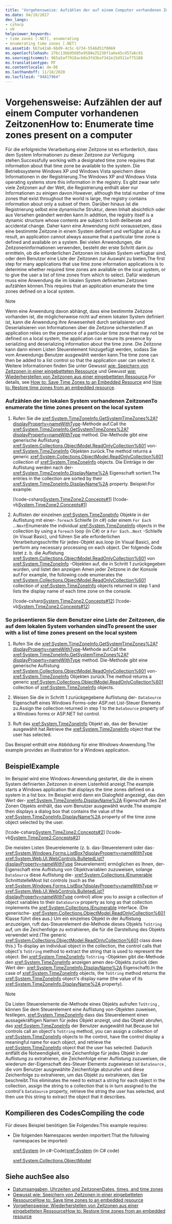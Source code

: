 ```yaml
---
title: 'Vorgehensweise: Aufzählen der auf einem Computer vorhandenen Zeitzonen'
ms.date: 04/10/2017
dev_langs:
- csharp
- vb
helpviewer_keywords:
- time zones [.NET], enumerating
- enumerating time zones [.NET]
ms.assetid: bb7a42ab-6bd9-4c5c-b734-5546d51f8669
ms.openlocfilehash: 276c13bb95685e9588e25238f1a6e45cd57a6c91
ms.sourcegitcommit: 965a5af7918acb0a3fd3baf342e15d511ef75188
ms.translationtype: MT
ms.contentlocale: de-DE
ms.lasthandoff: 11/18/2020
ms.locfileid: "94817964"
---
```

# <a name="how-to-enumerate-time-zones-present-on-a-computer"></a><span data-ttu-id="f76fc-102">Vorgehensweise: Aufzählen der auf einem Computer vorhandenen Zeitzonen</span><span class="sxs-lookup"><span data-stu-id="f76fc-102">How to: Enumerate time zones present on a computer</span></span>

<span data-ttu-id="f76fc-103">Für die erfolgreiche Verarbeitung einer Zeitzone ist es erforderlich, dass dem System Informationen zu dieser Zeitzone zur Verfügung stehen.</span><span class="sxs-lookup"><span data-stu-id="f76fc-103">Successfully working with a designated time zone requires that information about that time zone be available to the system.</span></span> <span data-ttu-id="f76fc-104">Die Betriebssysteme Windows XP und Windows Vista speichern diese Informationen in der Registrierung.</span><span class="sxs-lookup"><span data-stu-id="f76fc-104">The Windows XP and Windows Vista operating systems store this information in the registry.</span></span> <span data-ttu-id="f76fc-105">Es gibt zwar sehr viele Zeitzonen auf der Welt, die Registrierung enthält aber nur Informationen zu einigen davon.</span><span class="sxs-lookup"><span data-stu-id="f76fc-105">However, although the total number of time zones that exist throughout the world is large, the registry contains information about only a subset of them.</span></span> <span data-ttu-id="f76fc-106">Darüber hinaus ist die Registrierung selbst eine dynamische Struktur, deren Inhalt absichtlich oder aus Versehen geändert werden kann.</span><span class="sxs-lookup"><span data-stu-id="f76fc-106">In addition, the registry itself is a dynamic structure whose contents are subject to both deliberate and accidental change.</span></span> <span data-ttu-id="f76fc-107">Daher kann eine Anwendung nicht voraussetzen, dass eine bestimmte Zeitzone in einem System definiert und verfügbar ist.</span><span class="sxs-lookup"><span data-stu-id="f76fc-107">As a result, an application cannot always assume that a particular time zone is defined and available on a system.</span></span> <span data-ttu-id="f76fc-108">Bei vielen Anwendungen, die Zeitzoneninformationen verwenden, besteht der erste Schritt darin zu ermitteln, ob die erforderlichen Zeitzonen im lokalen System verfügbar sind, oder dem Benutzer eine Liste der Zeitzonen zur Auswahl zu bieten.</span><span class="sxs-lookup"><span data-stu-id="f76fc-108">The first step for many applications that use time zone information applications is to determine whether required time zones are available on the local system, or to give the user a list of time zones from which to select.</span></span> <span data-ttu-id="f76fc-109">Dafür wiederum muss eine Anwendung die im lokalen System definierten Zeitzonen aufzählen können.</span><span class="sxs-lookup"><span data-stu-id="f76fc-109">This requires that an application enumerate the time zones defined on a local system.</span></span>

> [!NOTE]
> <span data-ttu-id="f76fc-110">Wenn eine Anwendung davon abhängt, dass eine bestimmte Zeitzone vorhanden ist, die möglicherweise nicht auf einem lokalen System definiert ist, kann die Anwendung ihre Anwesenheit durch serialisieren und Deserialisieren von Informationen über die Zeitzone sicherstellen.</span><span class="sxs-lookup"><span data-stu-id="f76fc-110">If an application relies on the presence of a particular time zone that may not be defined on a local system, the application can ensure its presence by serializing and deserializing information about the time zone.</span></span> <span data-ttu-id="f76fc-111">Die Zeitzone kann dann einem Listen Steuerelement hinzugefügt werden, sodass Sie vom Anwendungs Benutzer ausgewählt werden kann.</span><span class="sxs-lookup"><span data-stu-id="f76fc-111">The time zone can then be added to a list control so that the application user can select it.</span></span> <span data-ttu-id="f76fc-112">Weitere Informationen finden Sie unter Gewusst [wie: Speichern von Zeitzonen in einer eingebetteten Ressource](save-time-zones-to-an-embedded-resource.md) und Gewusst [wie: Wiederherstellen von Zeitzonen aus einer eingebetteten Ressource](restore-time-zones-from-an-embedded-resource.md).</span><span class="sxs-lookup"><span data-stu-id="f76fc-112">For details, see [How to: Save Time Zones to an Embedded Resource](save-time-zones-to-an-embedded-resource.md) and [How to: Restore time zones from an embedded resource](restore-time-zones-from-an-embedded-resource.md).</span></span>

### <a name="to-enumerate-the-time-zones-present-on-the-local-system"></a><span data-ttu-id="f76fc-113">Aufzählen der im lokalen System vorhandenen Zeitzonen</span><span class="sxs-lookup"><span data-stu-id="f76fc-113">To enumerate the time zones present on the local system</span></span>

1. <span data-ttu-id="f76fc-114">Rufen Sie die <xref:System.TimeZoneInfo.GetSystemTimeZones%2A?displayProperty=nameWithType>-Methode auf.</span><span class="sxs-lookup"><span data-stu-id="f76fc-114">Call the <xref:System.TimeZoneInfo.GetSystemTimeZones%2A?displayProperty=nameWithType> method.</span></span> <span data-ttu-id="f76fc-115">Die-Methode gibt eine generische Auflistung <xref:System.Collections.ObjectModel.ReadOnlyCollection%601> von- <xref:System.TimeZoneInfo> Objekten zurück.</span><span class="sxs-lookup"><span data-stu-id="f76fc-115">The method returns a generic <xref:System.Collections.ObjectModel.ReadOnlyCollection%601> collection of <xref:System.TimeZoneInfo> objects.</span></span> <span data-ttu-id="f76fc-116">Die Einträge in der Auflistung werden nach der- <xref:System.TimeZoneInfo.DisplayName%2A> Eigenschaft sortiert.</span><span class="sxs-lookup"><span data-stu-id="f76fc-116">The entries in the collection are sorted by their <xref:System.TimeZoneInfo.DisplayName%2A> property.</span></span> <span data-ttu-id="f76fc-117">Beispiel:</span><span class="sxs-lookup"><span data-stu-id="f76fc-117">For example:</span></span>

   [!code-csharp[System.TimeZone2.Concepts#1](../../../samples/snippets/csharp/VS_Snippets_CLR_System/system.TimeZone2.Concepts/CS/TimeZone2Concepts.cs#1)]
   [!code-vb[System.TimeZone2.Concepts#1](../../../samples/snippets/visualbasic/VS_Snippets_CLR_System/system.TimeZone2.Concepts/VB/TimeZone2Concepts.vb#1)]

2. <span data-ttu-id="f76fc-118">Auflisten der einzelnen <xref:System.TimeZoneInfo> Objekte in der Auflistung mit einer- `foreach` Schleife (in c#) oder einem `For Each` ...`Next`</span><span class="sxs-lookup"><span data-stu-id="f76fc-118">Enumerate the individual <xref:System.TimeZoneInfo> objects in the collection by using a `foreach` loop (in C#) or a `For Each`…`Next`</span></span> <span data-ttu-id="f76fc-119">-Schleife (in Visual Basic), und führen Sie alle erforderlichen Verarbeitungsschritte für jedes-Objekt aus.</span><span class="sxs-lookup"><span data-stu-id="f76fc-119">loop (in Visual Basic), and perform any necessary processing on each object.</span></span> <span data-ttu-id="f76fc-120">Der folgende Code listet z. b. die Auflistung <xref:System.Collections.ObjectModel.ReadOnlyCollection%601> von <xref:System.TimeZoneInfo> -Objekten auf, die in Schritt 1 zurückgegeben wurden, und listet den anzeigen Amen jeder Zeitzone in der Konsole auf.</span><span class="sxs-lookup"><span data-stu-id="f76fc-120">For example, the following code enumerates the <xref:System.Collections.ObjectModel.ReadOnlyCollection%601> collection of <xref:System.TimeZoneInfo> objects returned in step 1 and lists the display name of each time zone on the console.</span></span>

   [!code-csharp[System.TimeZone2.Concepts#12](../../../samples/snippets/csharp/VS_Snippets_CLR_System/system.TimeZone2.Concepts/CS/TimeZone2Concepts.cs#12)]
   [!code-vb[System.TimeZone2.Concepts#12](../../../samples/snippets/visualbasic/VS_Snippets_CLR_System/system.TimeZone2.Concepts/VB/TimeZone2Concepts.vb#12)]

### <a name="to-present-the-user-with-a-list-of-time-zones-present-on-the-local-system"></a><span data-ttu-id="f76fc-121">So präsentieren Sie dem Benutzer eine Liste der Zeitzonen, die auf dem lokalen System vorhanden sind</span><span class="sxs-lookup"><span data-stu-id="f76fc-121">To present the user with a list of time zones present on the local system</span></span>

1. <span data-ttu-id="f76fc-122">Rufen Sie die <xref:System.TimeZoneInfo.GetSystemTimeZones%2A?displayProperty=nameWithType>-Methode auf.</span><span class="sxs-lookup"><span data-stu-id="f76fc-122">Call the <xref:System.TimeZoneInfo.GetSystemTimeZones%2A?displayProperty=nameWithType> method.</span></span> <span data-ttu-id="f76fc-123">Die-Methode gibt eine generische Auflistung <xref:System.Collections.ObjectModel.ReadOnlyCollection%601> von- <xref:System.TimeZoneInfo> Objekten zurück.</span><span class="sxs-lookup"><span data-stu-id="f76fc-123">The method returns a generic <xref:System.Collections.ObjectModel.ReadOnlyCollection%601> collection of <xref:System.TimeZoneInfo> objects.</span></span>

2. <span data-ttu-id="f76fc-124">Weisen Sie die in Schritt 1 zurückgegebene Auflistung der- `DataSource` Eigenschaft eines Windows Forms-oder ASP.net List-Steuer Elements zu.</span><span class="sxs-lookup"><span data-stu-id="f76fc-124">Assign the collection returned in step 1 to the `DataSource` property of a Windows forms or ASP.NET list control.</span></span>

3. <span data-ttu-id="f76fc-125">Ruft das <xref:System.TimeZoneInfo> Objekt ab, das der Benutzer ausgewählt hat.</span><span class="sxs-lookup"><span data-stu-id="f76fc-125">Retrieve the <xref:System.TimeZoneInfo> object that the user has selected.</span></span>

<span data-ttu-id="f76fc-126">Das Beispiel enthält eine Abbildung für eine Windows-Anwendung.</span><span class="sxs-lookup"><span data-stu-id="f76fc-126">The example provides an illustration for a Windows application.</span></span>

## <a name="example"></a><span data-ttu-id="f76fc-127">Beispiel</span><span class="sxs-lookup"><span data-stu-id="f76fc-127">Example</span></span>

<span data-ttu-id="f76fc-128">Im Beispiel wird eine Windows-Anwendung gestartet, die die in einem System definierten Zeitzonen in einem Listenfeld anzeigt.</span><span class="sxs-lookup"><span data-stu-id="f76fc-128">The example starts a Windows application that displays the time zones defined on a system in a list box.</span></span> <span data-ttu-id="f76fc-129">Im Beispiel wird dann ein Dialogfeld angezeigt, das den Wert der- <xref:System.TimeZoneInfo.DisplayName%2A> Eigenschaft des Zeit Zonen Objekts enthält, das vom Benutzer ausgewählt wurde.</span><span class="sxs-lookup"><span data-stu-id="f76fc-129">The example then displays a dialog box that contains the value of the <xref:System.TimeZoneInfo.DisplayName%2A> property of the time zone object selected by the user.</span></span>

[!code-csharp[System.TimeZone2.Concepts#2](../../../samples/snippets/csharp/VS_Snippets_CLR_System/system.TimeZone2.Concepts/CS/TimeZone2Concepts.cs#2)]
[!code-vb[System.TimeZone2.Concepts#2](../../../samples/snippets/visualbasic/VS_Snippets_CLR_System/system.TimeZone2.Concepts/VB/TimeZone2Concepts.vb#2)]

<span data-ttu-id="f76fc-130">Die meisten Listen Steuerelemente (z. b. das-Steuerelement oder das- <xref:System.Windows.Forms.ListBox?displayProperty=nameWithType> <xref:System.Web.UI.WebControls.BulletedList?displayProperty=nameWithType> Steuerelement) ermöglichen es Ihnen, der-Eigenschaft eine Auflistung von Objektvariablen zuzuweisen, solange `DataSource` diese Auflistung die- <xref:System.Collections.IEnumerable> Schnittstelle</span><span class="sxs-lookup"><span data-stu-id="f76fc-130">Most list controls (such as the <xref:System.Windows.Forms.ListBox?displayProperty=nameWithType> or <xref:System.Web.UI.WebControls.BulletedList?displayProperty=nameWithType> control) allow you to assign a collection of object variables to their `DataSource` property as long as that collection implements the <xref:System.Collections.IEnumerable> interface.</span></span> <span data-ttu-id="f76fc-131">(Die generische- <xref:System.Collections.ObjectModel.ReadOnlyCollection%601> Klasse führt dies aus.) Um ein einzelnes Objekt in der Auflistung anzuzeigen, ruft das-Steuerelement die-Methode dieses Objekts `ToString` auf, um die Zeichenfolge zu extrahieren, die für die Darstellung des Objekts verwendet wird.</span><span class="sxs-lookup"><span data-stu-id="f76fc-131">(The generic <xref:System.Collections.ObjectModel.ReadOnlyCollection%601> class does this.) To display an individual object in the collection, the control calls that object's `ToString` method to extract the string that is used to represent the object.</span></span> <span data-ttu-id="f76fc-132">Bei <xref:System.TimeZoneInfo> `ToString` -Objekten gibt die-Methode den <xref:System.TimeZoneInfo> anzeigen amen des-Objekts zurück (den Wert der- <xref:System.TimeZoneInfo.DisplayName%2A> Eigenschaft).</span><span class="sxs-lookup"><span data-stu-id="f76fc-132">In the case of <xref:System.TimeZoneInfo> objects, the `ToString` method returns the <xref:System.TimeZoneInfo> object's display name (the value of its <xref:System.TimeZoneInfo.DisplayName%2A> property).</span></span>

> [!NOTE]
> <span data-ttu-id="f76fc-133">Da Listen Steuerelemente die-Methode eines Objekts aufrufen `ToString` , können Sie dem Steuerelement eine Auflistung von-Objekten zuweisen, festlegen, <xref:System.TimeZoneInfo> dass das Steuerelement einen aussagekräftigen Namen für jedes Objekt anzeigt, und das Objekt abrufen, das <xref:System.TimeZoneInfo> der Benutzer ausgewählt hat.</span><span class="sxs-lookup"><span data-stu-id="f76fc-133">Because list controls call an object's `ToString` method, you can assign a collection of <xref:System.TimeZoneInfo> objects to the control, have the control display a meaningful name for each object, and retrieve the <xref:System.TimeZoneInfo> object that the user has selected.</span></span> <span data-ttu-id="f76fc-134">Dadurch entfällt die Notwendigkeit, eine Zeichenfolge für jedes Objekt in der Auflistung zu extrahieren, die Zeichenfolge einer Auflistung zuzuweisen, die wiederum der-Eigenschaft des-Steuer Elements zugewiesen ist `DataSource` , die vom Benutzer ausgewählte Zeichenfolge abzurufen und diese Zeichenfolge zu extrahieren, um das Objekt zu extrahieren, das Sie beschreibt.</span><span class="sxs-lookup"><span data-stu-id="f76fc-134">This eliminates the need to extract a string for each object in the collection, assign the string to a collection that is in turn assigned to the control's `DataSource` property, retrieve the string the user has selected, and then use this string to extract the object that it describes.</span></span>

## <a name="compiling-the-code"></a><span data-ttu-id="f76fc-135">Kompilieren des Codes</span><span class="sxs-lookup"><span data-stu-id="f76fc-135">Compiling the code</span></span>

<span data-ttu-id="f76fc-136">Für dieses Beispiel benötigen Sie Folgendes:</span><span class="sxs-lookup"><span data-stu-id="f76fc-136">This example requires:</span></span>

- <span data-ttu-id="f76fc-137">Die folgenden Namespaces werden importiert:</span><span class="sxs-lookup"><span data-stu-id="f76fc-137">That the following namespaces be imported:</span></span>

  <span data-ttu-id="f76fc-138"><xref:System> (in c#-Code)</span><span class="sxs-lookup"><span data-stu-id="f76fc-138"><xref:System> (in C# code)</span></span>

  <xref:System.Collections.ObjectModel>

## <a name="see-also"></a><span data-ttu-id="f76fc-139">Siehe auch</span><span class="sxs-lookup"><span data-stu-id="f76fc-139">See also</span></span>

- [<span data-ttu-id="f76fc-140">Datumsangaben, Uhrzeiten und Zeitzonen</span><span class="sxs-lookup"><span data-stu-id="f76fc-140">Dates, times, and time zones</span></span>](index.md)
- [<span data-ttu-id="f76fc-141">Gewusst wie: Speichern von Zeitzonen in einer eingebetteten Ressource</span><span class="sxs-lookup"><span data-stu-id="f76fc-141">How to: Save time zones to an embedded resource</span></span>](save-time-zones-to-an-embedded-resource.md)
- [<span data-ttu-id="f76fc-142">Vorgehensweise: Wiederherstellen von Zeitzonen aus einer eingebetteten Ressource</span><span class="sxs-lookup"><span data-stu-id="f76fc-142">How to: Restore time zones from an embedded resource</span></span>](restore-time-zones-from-an-embedded-resource.md)
